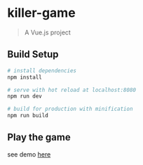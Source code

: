 # killer-game

> A Vue.js project

## Build Setup

``` bash
# install dependencies
npm install

# serve with hot reload at localhost:8080
npm run dev

# build for production with minification
npm run build
```
## Play the game
see demo [here](http://pimoshe.com/apps/killer-game-vuejs/#/)
